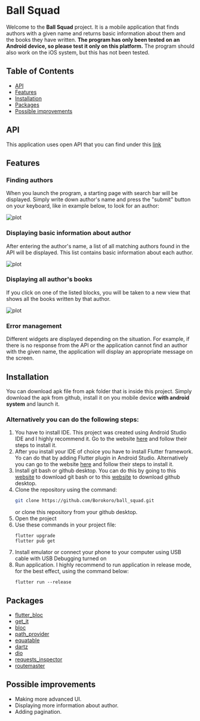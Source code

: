 # Ball Squad 

Welcome to the **Ball Squad** project. It is a mobile application that finds authors with a given name and returns basic information about them and the books they have written.
**The program has only been tested on an Android device, so please test it only on this platform.**
The program should also work on the iOS system, but this has not been tested.

## Table of Contents
- [API](#API)
- [Features](#features)
- [Installation](#installation)
- [Packages](#packages)
- [Possible improvements](#possible-improvements)

## API
This application uses open API that you can find under this [link](https://openlibrary.org/dev/docs/api/authors)

## Features

### Finding authors

When you launch the program, a starting page with search bar will be displayed. Simply write down author's name and press the "submit" button on your keyboard,
like in example below, to look for an author:

![plot](./assets/readMeFiles/authorSearch.png)

### Displaying basic information about author

After entering the author's name, a list of all matching authors found in the API will be displayed. This list contains basic information about each author.

![plot](./assets/readMeFiles/authorList.png)

### Displaying all author's books

If you click on one of the listed blocks, you will be taken to a new view that shows all the books written by that author.

![plot](./assets/readMeFiles/authorBooks.png)

### Error management

Different widgets are displayed depending on the situation. For example, if there is no response from the API or the application cannot find an author with the 
given name, the application will display an appropriate message on the screen.

## Installation

You can download apk file from apk folder that is inside this project. Simply download the apk from github, install it on you mobile device **with android system**
and launch it.

### Alternatively you can do the following steps:
1. You have to install IDE. This project was created using Android Studio IDE and I highly recommend it. Go to the website [here](https://developer.android.com/studio) and follow their steps to install it.
2. After you install your IDE of choice you have to install Flutter framework.  Yo can do that by adding Flutter plugin in Android Studio. Alternatively you can go to the website [here](https://docs.flutter.dev/get-started/install) and follow their steps to install it.
3. Install git bash or github desktop. You can do this by going to this [website](https://git-scm.com/downloads) to download git bash or to this [website](https://desktop.github.com/download/) to download github desktop.
4. Clone the repository using the command:
    ```sh
    git clone https://github.com/Borokoro/ball_squad.git
    ```
   or clone this repository from your github desktop.
5. Open the project
6. Use these commands in your project file:
    ```
    flutter upgrade
    flutter pub get
    ```
7. Install emulator or connect your phone to your computer using USB cable with  USB Debugging turned on
8. Run application. I highly recommend to run application in release mode, for the best effect, using the command below:
    ```
    flutter run --release
    ```

## Packages

- [flutter_bloc](https://pub.dev/packages/flutter_bloc)
- [get_it](https://pub.dev/packages/get_it)
- [bloc](https://pub.dev/packages/bloc)
- [path_provider](https://pub.dev/packages/path_provider)
- [equatable](https://pub.dev/packages/equatable)
- [dartz](https://pub.dev/packages/dartz)
- [dio](https://pub.dev/packages/dio)
- [requests_inspector](https://pub.dev/packages/requests_inspector)
- [routemaster](https://pub.dev/packages/routemaster)

## Possible improvements

- Making more advanced UI.
- Displaying more information about author.
- Adding pagination.

 
